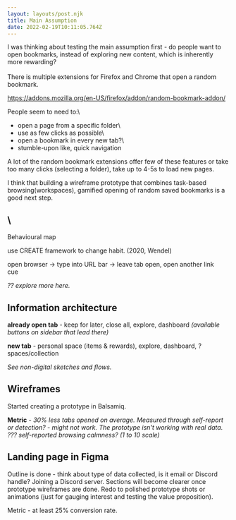 ```yaml
---
layout: layouts/post.njk
title: Main Assumption
date: 2022-02-19T10:11:05.764Z
---
```

I was thinking about testing the main assumption first - do people want to open bookmarks, instead of exploring new content, which is inherently more rewarding?\
\
There is multiple extensions for Firefox and Chrome that open a random bookmark.

https://addons.mozilla.org/en-US/firefox/addon/random-bookmark-addon/

People seem to need to:\
- open a page from a specific folder\
- use as few clicks as possible\
- open a bookmark in every new tab?\
- stumble-upon like, quick navigation

A lot of the random bookmark extensions offer few of these features or take too many clicks (selecting a folder), take up to 4-5s to load new pages.

I think that building a wireframe prototype that combines task-based browsing(workspaces), gamified opening of random saved bookmarks is a good next step.

## \
Behavioural map

use CREATE framework to change habit. (2020, Wendel)

open browser -> type into URL bar -> leave tab open, open another link\
cue 

*?? explore more here.*



## Information architecture

**already open tab** - keep for later, close all, explore, dashboard *(available buttons on sidebar that lead there)*

**new tab** - personal space (items & rewards), explore, dashboard, ?spaces/collection

*See non-digital sketches and flows.*



## Wireframes

Started creating a prototype in Balsamiq.

**Metric** - *30% less tabs opened on average. Measured through self-report or detection? - might not work. The prototype isn't working with real data.*\
*??? self-reported browsing calmness? (1 to 10 scale)*



## Landing page in Figma

Outline is done - think about type of data collected, is it email or Discord handle? Joining a Discord server. Sections will become clearer once prototype wireframes are done. Redo to polished prototype shots or animations (just for gauging interest and testing the value proposition).

Metric - at least 25% conversion rate.